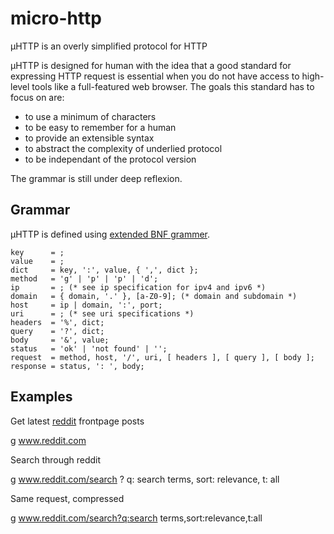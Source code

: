micro-http
==========
µHTTP is an overly simplified protocol for HTTP

µHTTP is designed for human with the idea that a good standard for expressing
HTTP request is essential when you do not have access to high-level tools like a 
full-featured web browser. The goals this standard has to focus on are:

* to use a minimum of characters
* to be easy to remember for a human
* to provide an extensible syntax
* to abstract the complexity of underlied protocol
* to be independant of the protocol version

The grammar is still under deep reflexion.

Grammar
-------
µHTTP is defined using [extended BNF grammer](http://en.wikipedia.org/wiki/Extended_Backus%E2%80%93Naur_Form).
```ebnf
key      = ;
value    = ;
dict     = key, ':', value, { ',', dict };
method   = 'g' | 'p' | 'p' | 'd';
ip       = ; (* see ip specification for ipv4 and ipv6 *)
domain   = { domain, '.' }, [a-Z0-9]; (* domain and subdomain *)
host     = ip | domain, ':', port;
uri      = ; (* see uri specifications *)
headers  = '%', dict;
query    = '?', dict;
body     = '&', value;
status   = 'ok' | 'not found' | '';
request  = method, host, '/', uri, [ headers ], [ query ], [ body ];
response = status, ': ', body;
```

Examples
--------
Get latest [reddit](http://reddit.com) frontpage posts

  g www.reddit.com
  
Search through reddit

  g www.reddit.com/search ? q: search terms, sort: relevance, t: all 
  
Same request, compressed

  g www.reddit.com/search?q:search terms,sort:relevance,t:all

